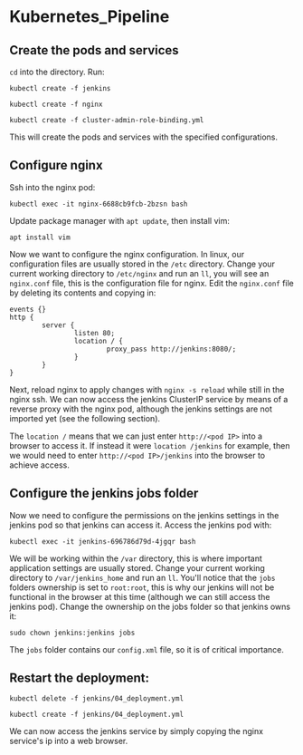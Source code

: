 # Kubernetes_Pipeline

## Create the pods and services

```cd``` into the directory. Run:

```kubectl create -f jenkins```

```kubectl create -f nginx```

```kubectl create -f cluster-admin-role-binding.yml```

This will create the pods and services with the specified configurations.

## Configure nginx

Ssh into the nginx pod:

```kubectl exec -it nginx-6688cb9fcb-2bzsn bash```

Update package manager with ```apt update```, then install vim:

```apt install vim```

Now we want to configure the nginx configuration. In linux, our configuration files are usually stored in the ```/etc``` directory. Change your current working directory to ```/etc/nginx``` and run an ```ll```, you will see an ```nginx.conf``` file, this is the configuration file for nginx. Edit the ```nginx.conf``` file by deleting its contents and copying in:

```
events {}
http {
        server {
                listen 80;
                location / {
                        proxy_pass http://jenkins:8080/;
                }
        }
}
```

Next, reload nginx to apply changes with ```nginx -s reload``` while still in the nginx ssh. We can now access the jenkins ClusterIP service by means of a reverse proxy with the nginx pod, although the jenkins settings are not imported yet (see the following section).

The ```location /``` means that we can just enter ```http://<pod IP>``` into a browser to access it. If instead it were ```location /jenkins``` for example, then we would need to enter ```http://<pod IP>/jenkins``` into the browser to achieve access.

## Configure the jenkins jobs folder

Now we need to configure the permissions on the jenkins settings in the jenkins pod so that jenkins can access it. Access the jenkins pod with:

```kubectl exec -it jenkins-696786d79d-4jgqr bash```

We will be working within the ```/var``` directory, this is where important application settings are usually stored. Change your current working directory to ```/var/jenkins_home``` and run an ```ll```. You'll notice that the ```jobs``` folders ownership is set to ```root:root```, this is why our jenkins will not be functional in the browser at this time (although we can still access the jenkins pod). Change the ownership on the jobs folder so that jenkins owns it:

```sudo chown jenkins:jenkins jobs```

The ```jobs``` folder contains our ```config.xml``` file, so it is of critical importance.

## Restart the deployment:

```kubectl delete -f jenkins/04_deployment.yml```

```kubectl create -f jenkins/04_deployment.yml```

We can now access the jenkins service by simply copying the nginx service's ip into a web browser.
